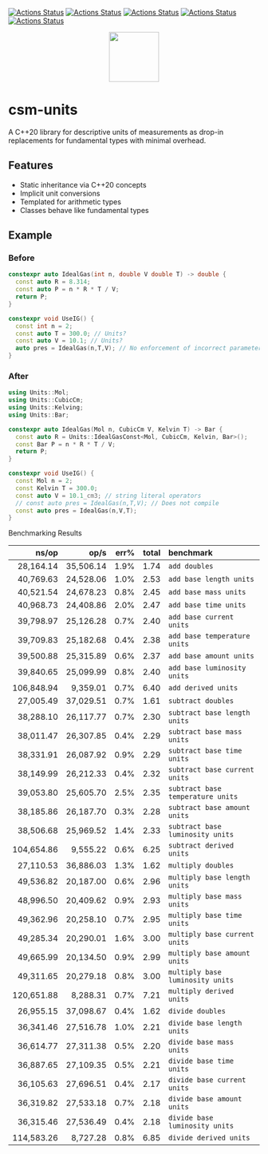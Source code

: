 [![Actions Status](https://github.com/sddale/csm-units/workflows/MacOS/badge.svg)](https://github.com/sddale/csm-units/actions)
[![Actions Status](https://github.com/sddale/csm-units/workflows/Windows/badge.svg)](https://github.com/sddale/csm-units/actions)
[![Actions Status](https://github.com/sddale/csm-units/workflows/Ubuntu/badge.svg)](https://github.com/sddale/csm-units/actions)
[![Actions Status](https://github.com/sddale/csm-units/workflows/Style/badge.svg)](https://github.com/sddale/csm-units/actions)
[![Actions Status](https://github.com/sddale/csm-units/workflows/Install/badge.svg)](https://github.com/sddale/csm-units/actions)
<!-- [![codecov](https://codecov.io/gh/sddale/csm-units/branch/master/graph/badge.svg)](https://codecov.io/gh/sddale/csm-units) -->

<p align="center">
  <img src="https://www.mines.edu/wp-content/uploads/assets/logo_eee_rev_4c_r.png" height="100" width="auto" />
</p>

# csm-units

A C++20 library for descriptive units of measurements as drop-in replacements for fundamental types with minimal overhead.

## Features

- Static inheritance via C++20 concepts
- Implicit unit conversions
- Templated for arithmetic types
- Classes behave like fundamental types

## Example

### Before

```cpp
constexpr auto IdealGas(int n, double V double T) -> double {
  const auto R = 8.314;
  const auto P = n * R * T / V;
  return P;
}

constexpr void UseIG() {
  const int n = 2;
  const auto T = 300.0; // Units?
  const auto V = 10.1; // Units?
  auto pres = IdealGas(n,T,V); // No enforcement of incorrect parameter order
}
```

### After
```cpp
using Units::Mol;
using Units::CubicCm;
using Units::Kelving;
using Units::Bar;

constexpr auto IdealGas(Mol n, CubicCm V, Kelvin T) -> Bar {
  const auto R = Units::IdealGasConst<Mol, CubicCm, Kelvin, Bar>(); 
  const Bar P = n * R * T / V;
  return P;
}

constexpr void UseIG() {
  const Mol n = 2;
  const Kelvin T = 300.0; 
  const auto V = 10.1_cm3; // string literal operators 
  // const auto pres = IdealGas(n,T,V); // Does not compile
  const auto pres = IdealGas(n,V,T);
}
```


Benchmarking Results

|               ns/op |                op/s |    err% |     total | benchmark
|--------------------:|--------------------:|--------:|----------:|:----------
|           28,164.14 |           35,506.14 |    1.9% |      1.74 | `add doubles`
|           40,769.63 |           24,528.06 |    1.0% |      2.53 | `add base length units`
|           40,521.54 |           24,678.23 |    0.8% |      2.45 | `add base mass units`
|           40,968.73 |           24,408.86 |    2.0% |      2.47 | `add base time units`
|           39,798.97 |           25,126.28 |    0.7% |      2.40 | `add base current units`
|           39,709.83 |           25,182.68 |    0.4% |      2.38 | `add base temperature units`
|           39,500.88 |           25,315.89 |    0.6% |      2.37 | `add base amount units`
|           39,840.65 |           25,099.99 |    0.8% |      2.40 | `add base luminosity units`
|          106,848.94 |            9,359.01 |    0.7% |      6.40 | `add derived units`
|           27,005.49 |           37,029.51 |    0.7% |      1.61 | `subtract doubles`
|           38,288.10 |           26,117.77 |    0.7% |      2.30 | `subtract base length units`
|           38,011.47 |           26,307.85 |    0.4% |      2.29 | `subtract base mass units`
|           38,331.91 |           26,087.92 |    0.9% |      2.29 | `subtract base time units`
|           38,149.99 |           26,212.33 |    0.4% |      2.32 | `subtract base current units`
|           39,053.80 |           25,605.70 |    2.5% |      2.35 | `subtract base temperature units`
|           38,185.86 |           26,187.70 |    0.3% |      2.28 | `subtract base amount units`
|           38,506.68 |           25,969.52 |    1.4% |      2.33 | `subtract base luminosity units`
|          104,654.86 |            9,555.22 |    0.6% |      6.25 | `subtract derived units`
|           27,110.53 |           36,886.03 |    1.3% |      1.62 | `multiply doubles`
|           49,536.82 |           20,187.00 |    0.6% |      2.96 | `multiply base length units`
|           48,996.50 |           20,409.62 |    0.9% |      2.93 | `multiply base mass units`
|           49,362.96 |           20,258.10 |    0.7% |      2.95 | `multiply base time units`
|           49,285.34 |           20,290.01 |    1.6% |      3.00 | `multiply base current units`
|           49,665.99 |           20,134.50 |    0.9% |      2.99 | `multiply base amount units`
|           49,311.65 |           20,279.18 |    0.8% |      3.00 | `multiply base luminosity units`
|          120,651.88 |            8,288.31 |    0.7% |      7.21 | `multiply derived units`
|           26,955.15 |           37,098.67 |    0.4% |      1.62 | `divide doubles`
|           36,341.46 |           27,516.78 |    1.0% |      2.21 | `divide base length units`
|           36,614.77 |           27,311.38 |    0.5% |      2.20 | `divide base mass units`
|           36,887.65 |           27,109.35 |    0.5% |      2.21 | `divide base time units`
|           36,105.63 |           27,696.51 |    0.4% |      2.17 | `divide base current units`
|           36,319.82 |           27,533.18 |    0.7% |      2.18 | `divide base amount units`
|           36,315.46 |           27,536.49 |    0.4% |      2.18 | `divide base luminosity units`
|          114,583.26 |            8,727.28 |    0.8% |      6.85 | `divide derived units`
